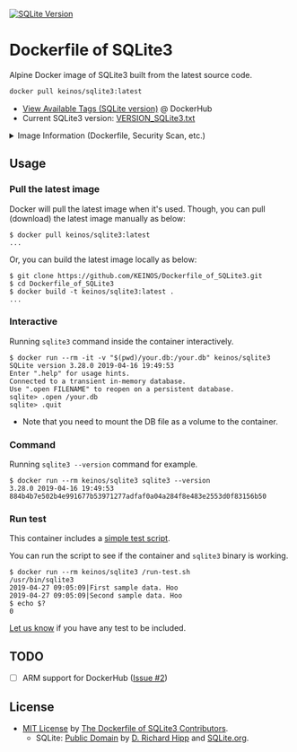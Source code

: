 <!-- markdownlint-disable MD001 MD033 MD034 MD041 -->
[![SQLite Version](https://img.shields.io/endpoint?url=https%3A%2F%2Fraw.githubusercontent.com%2FKEINOS%2FDockerfile_of_SQLite3%2Fmaster%2FSQLite3-shields.io-badge.json)](https://github.com/KEINOS/Dockerfile_of_SQLite3/blob/master/VERSION_SQLite3.txt)

# Dockerfile of SQLite3

Alpine Docker image of SQLite3 built from the latest source code.

```bash
docker pull keinos/sqlite3:latest
```

- [View Available Tags (SQLite version)](https://hub.docker.com/r/keinos/sqlite3/tags) @ DockerHub
- Current SQLite3 version: [VERSION_SQLite3.txt](https://github.com/KEINOS/Dockerfile_of_SQLite3/blob/master/VERSION_SQLite3.txt)

<details><summary>Image Information (Dockerfile, Security Scan, etc.)</summary>

- Repositories/Registries:
  - [Image Registry](https://hub.docker.com/r/keinos/sqlite3)  @ DockerHub
  - [Dockerfile](https://github.com/KEINOS/Dockerfile_of_SQLite3/blob/master/Dockerfile) @ GitHub
  - [Issues](https://github.com/KEINOS/Dockerfile_of_SQLite3/issues) @ GitHub
- Build Info:
  - Base Image: `alpine:latest`
  - SQLite3 Source: [https://www.sqlite.org/src/](https://www.sqlite.org/src/doc/trunk/README.md) @ SQLite.org
  - Update Interval: [Once a week](https://github.com/KEINOS/Dockerfile_of_SQLite3/blob/master/.github/workflows/weekly-update.yml)
- Basic Vulnerability Scan:
  - [Snyk Docker Scan](https://github.com/KEINOS/Dockerfile_of_SQLite3/blob/master/.github/workflows/snyk_scan.yml) and [Azure Container Scan](https://github.com/KEINOS/Dockerfile_of_SQLite3/blob/master/.github/workflows/azure_scan.yml) on push, PR and merge.
  - Scan Interval: Once a week.
  - See the [Security overview](https://github.com/KEINOS/Dockerfile_of_SQLite3/security) for the details.

</details>

## Usage

### Pull the latest image

Docker will pull the latest image when it's used. Though, you can pull (download) the latest image manually as below:

```shellsession
$ docker pull keinos/sqlite3:latest
...
```

Or, you can build the latest image locally as below:

```shellsession
$ git clone https://github.com/KEINOS/Dockerfile_of_SQLite3.git
$ cd Dockerfile_of_SQLite3
$ docker build -t keinos/sqlite3:latest .
...
```

### Interactive

Running `sqlite3` command inside the container interactively.

```shellsession
$ docker run --rm -it -v "$(pwd)/your.db:/your.db" keinos/sqlite3
SQLite version 3.28.0 2019-04-16 19:49:53
Enter ".help" for usage hints.
Connected to a transient in-memory database.
Use ".open FILENAME" to reopen on a persistent database.
sqlite> .open /your.db
sqlite> .quit
```

- Note that you need to mount the DB file as a volume to the container.

### Command

Running `sqlite3 --version` command for example.

```shellsession
$ docker run --rm keinos/sqlite3 sqlite3 --version
3.28.0 2019-04-16 19:49:53 884b4b7e502b4e991677b53971277adfaf0a04a284f8e483e2553d0f83156b50
```

### Run test

This container includes a [simple test script](https://github.com/KEINOS/Dockerfile_of_SQLite3/blob/master/run-test.sh).

You can run the script to see if the container and `sqlite3` binary is working.

```shellsession
$ docker run --rm keinos/sqlite3 /run-test.sh
/usr/bin/sqlite3
2019-04-27 09:05:09|First sample data. Hoo
2019-04-27 09:05:09|Second sample data. Hoo
$ echo $?
0
```

[Let us know](https://github.com/KEINOS/Dockerfile_of_SQLite3/issues) if you have any test to be included.

## TODO

- [ ] ARM support for DockerHub ([Issue #2](https://github.com/KEINOS/Dockerfile_of_SQLite3/issues/2))

## License

- [MIT License](https://github.com/KEINOS/Dockerfile_of_SQLite3/blob/master/LICENSE.md) by [The Dockerfile of SQLite3 Contributors](https://github.com/KEINOS/Dockerfile_of_SQLite3/graphs/contributors).
  - SQLite: [Public Domain](https://sqlite.org/copyright.html) by [D. Richard Hipp](https://en.wikipedia.org/wiki/D._Richard_Hipp) and [SQLite.org](https://sqlite.org/).
